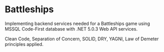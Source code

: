 # Battleships
Implementing backend services needed for a Battleships game using MSSQL Code-First database with .NET 5.0.3 Web API services.

Clean Code, Separation of Concern, SOLID, DRY, YAGNI, Law of Demeter principles applied.
